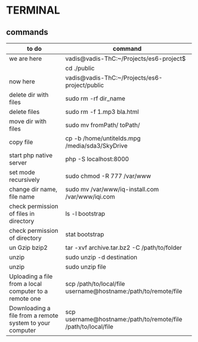 # TERMINAL
## commands
|to do                                                   |command                                                        |
|--------------------------------------------------------|---------------------------------------------------------------|
|we are here                                             |vadis@vadis-ThC:~/Projects/es6-project$                        |
|                                                        |cd ./public                                                    |
|now here                                                |vadis@vadis-ThC:~/Projects/es6-project/public                  |
|delete dir with files                                   |sudo rm -rf dir_name                                           |
|delete files                                            |sudo rm -f 1.mp3 bla.html                                      |
|move dir with files                                     |sudo mv fromPath/ toPath/                                      |
|copy file                                               |cp -b /home/untitelds.mpg /media/sda3/SkyDrive                 |
|start php native server                                 |php -S localhost:8000                                          |
|set mode recursively                                    |sudo chmod -R 777 /var/www                                     |
|change dir name, file name                              |sudo mv /var/www/iq-install.com /var/www/iqi.com               |
|check permission of files in directory                  |ls -l bootstrap                                                |
|check permission of directory                           |stat bootstrap                                                 |
|un Gzip bzip2                                           |tar -xvf archive.tar.bz2 -C /path/to/folder                    |
|unzip                                                   |sudo unzip -d destination                                      |
|unzip                                                   |sudo unzip file                                                |
|Uploading a file from a local computer to a remote one  |scp /path/to/local/file username@hostname:/path/to/remote/file |
|Downloading a file from a remote system to your computer|scp username@hostname:/path/to/remote/file /path/to/local/file |
